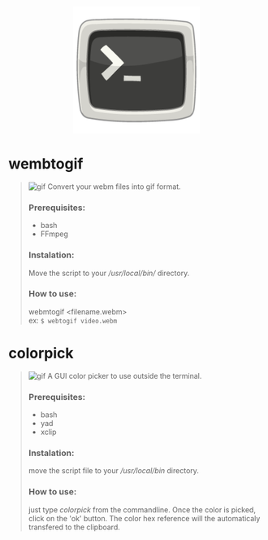 <p align="center">
<img width=250 src="https://github.com/PinheiroCosta/MyScripts/raw/97722319eace982113f70993149753274e16ad9c/images/terminal.png"></img>
</p>

 # wembtogif
> ![gif](https://github.com/PinheiroCosta/MyScripts/raw/df098984139bf6ac64894463546a79526ffa921b/images/webmtogif.gif)
> Convert your webm files into gif format.
>
> ### Prerequisites:
> * bash
> * FFmpeg  
>
> ### Instalation: 
> Move the script to your _/usr/local/bin/_ directory.  
>
> ### How to use: 
> webmtogif \<filename.webm\>  
> ex: ```$ webtogif video.webm```

# colorpick
>
> ![gif](https://github.com/PinheiroCosta/MyScripts/raw/5c1049c3cf5d1747a2ed04c4551da8e16f4de3d4/images/colorpick.gif)
> A GUI color picker to use outside the terminal.
>
> ### Prerequisites: 
> * bash
> * yad
> * xclip  
>
> ### Instalation: 
> move the script file to your _/usr/local/bin_ directory. 
> 
> ### How to use: 
> just type _colorpick_ from the commandline. Once the color is picked, click on the 'ok' button. The color hex reference will the automaticaly transfered to the clipboard.
